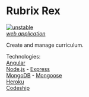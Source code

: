 Rubrix Rex
=============
[![unstable](http://badges.github.io/stability-badges/dist/unstable.svg)](http://github.com/badges/stability-badges) <br>
[*web application*](https://rubrixrex.eric.hosting/) <br>

Create and manage curriculum. <br>

Technologies: <br>
[Angular](https://angularjs.org/) <br>
[Node.js](https://nodejs.org/) - [Express](http://expressjs.com/) <br>
[MongoDB](https://www.mongodb.org/) - [Mongoose](http://mongoosejs.com/) <br>
[Heroku](https://www.heroku.com/) <br>
[Codeship](https://codeship.com/) <br>
